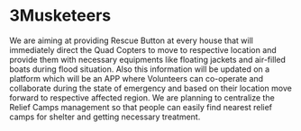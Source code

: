 # 3Musketeers

We are aiming at providing Rescue Button at every house that will immediately direct the Quad Copters to move to respective location and provide them with necessary equipments like floating jackets and air-filled boats during flood situation. Also this information will be updated on a platform which will be an APP where Volunteers can co-operate and collaborate during the state of emergency and based on their location move forward to respective affected region. We are planning to centralize  the Relief Camps management so that people can easily find nearest relief camps for shelter and getting necessary treatment.
